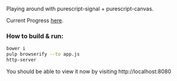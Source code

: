 Playing around with purescript-signal + purescript-canvas.

Current Progress [here](https://soupi.github.io/purescript-play).

### How to build & run:

```sh
bower i
pulp browserify --to app.js
http-server
```

You should be able to view it now by visiting http://localhost:8080
